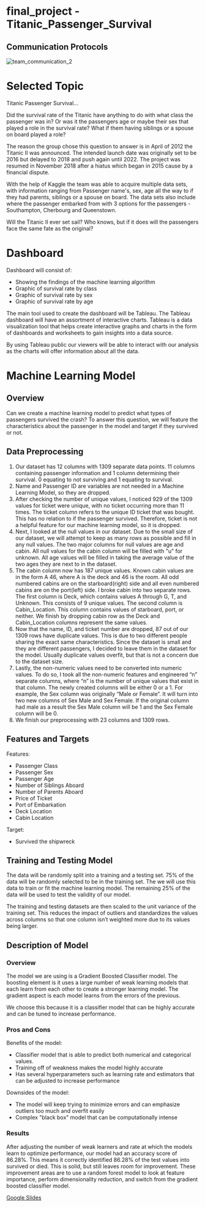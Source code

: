 # final_project - Titanic_Passenger_Survival

## Communication Protocols

![team_communication_2](https://user-images.githubusercontent.com/106495422/198314850-c9e5acbf-42a1-47bc-92cf-9494c95e862d.png)


# Selected Topic

Titanic Passenger Survival...

Did the survival rate of the Titanic have anything to do with what class the passenger was in? Or was it the passengers age or maybe their sex that played a role in the survival rate? What if them having siblings or a spouse on board played a role?

The reason the group chose this question to answer is in April of 2012 the Titanic II was announced. The intended launch date was originally set to be 2016 but delayed to 2018 and push again until 2022. The project was resumed in November 2018 after a hiatus which began in 2015 cause by a financial dispute.

With the help of Kaggle the team was able to acquire multiple data sets, with information ranging from Passenger name's, sex, age all the way to if they had parents, siblings or a spouse on board. The data sets also include where the passenger embarked from with 3 options for the passengers - Southampton, Cherbourg and Queenstown.

Will the Titanic II ever set sail? Who knows, but if it does will the passengers face the same fate as the original?

# Dashboard

Dashboard will consist of: 
- Showing the findings of the machine learning algorithm
- Graphic of survival rate by class 
- Graphic of survival rate by sex 
- Graphic of survival rate by age

The main tool used to create the dashboard will be Tableau. The Tableau dashboard will have an assortment of interactive charts. 
Tableau is a data visualization tool that helps create interactive graphs and charts in the form of dashboards and worksheets to gain insights into a data source.

By using Tableau public our viewers will be able to interact with our analysis as the charts will offer information about all the data.  


# Machine Learning Model
## Overview
Can we create a machine learning model to predict what types of passengers survived the crash? To answer this question, we will feature the characteristics about the passenger in the model and target if they survived or not.

## Data Preprocessing
1. Our dataset has 12 columns with 1309 separate data points. 11 columns containing passenger information and 1 column determining their survival. 0 equating to not surviving and 1 equating to survival.
2. Name and Passenger ID are variables are not needed in a Machine Learning Model, so they are dropped. 
3. After checking the number of unique values, I noticed 929 of the 1309 values for ticket were unique, with no ticket occurring more than 11 times. The ticket column refers to the unique ID ticket that was bought. This has no relation to if the passenger survived. Therefore, ticket is not a helpful feature for our machine learning model, so it is dropped.
4. Next, I looked at the null values in our dataset. Due to the small size of our dataset, we will attempt to keep as many rows as possible and fill in any null values. The two major columns for null values are age and cabin. All null values for the cabin column will be filled with "u" for unknown. All age values will be filled in taking the average value of the two ages they are next to in the dataset.
5. The cabin column now has 187 unique values. Known cabin values are in the form A 46, where A is the deck and 46 is the room. All odd numbered cabins are on the starboard(right) side and all even numbered cabins are on the port(left) side. I broke cabin into two separate rows. The first column is Deck, which contains values A through G, T, and Unknown. This consists of 9 unique values. The second column is Cabin_Location. This column contains values of starboard, port, or neither. We finish by dropping cabin row as the Deck and Cabin_Location columns represent the same values.
6. Now that the name, ID, and ticket number are dropped, 87 out of our 1309 rows have duplicate values. This is due to two different people sharing the exact same characteristics. Since the dataset is small and they are different passengers, I decided to leave them in the dataset for the model. Usually duplicate values overfit, but that is not a concern due to the dataset size.
7. Lastly, the non-numeric values need to be converted into numeric values. To do so, I took all the non-numeric features and engineered “n” separate columns, where “n” is the number of unique values that exist in that column. The newly created columns will be either 0 or a 1. For example, the Sex column was originally “Male or Female”. It will turn into two new columns of Sex Male and Sex Female. If the original column had male as a result the Sex Male column will be 1 and the Sex Female column will be 0.
8. We finish our preprocessing with 23 columns and 1309 rows.

## Features and Targets
Features:
-	Passenger Class
-	Passenger Sex
-	Passenger Age
-	Number of Siblings Aboard
-	Number of Parents Aboard
-	Price of Ticket
-	Port of Embarkation
-   Deck Location
-   Cabin Location

Target:
-	Survived the shipwreck

## Training and Testing Model
The data will be randomly split into a training and a testing set. 75% of the data will be randomly selected to be in the training set. The we will use this data to train or fit the machine learning model. The remaining 25% of the data will be used to test the validity of our model.

The training and testing datasets are then scaled to the unit variance of the training set. This reduces the impact of outliers and standardizes the values across columns so that one column isn’t weighted more due to its values being larger.

## Description of Model
### Overview
The model we are using is a Gradient Boosted Classifier model. The boosting element is it uses a large number of weak learning models that each learn from each other to create a stronger learning model. The gradient aspect is each model learns from the errors of the previous. 

We choose this because it is a classifier model that can be highly accurate and can be tuned to increase performance. 

### Pros and Cons
Benefits of the model:
- Classifier model that is able to predict both numerical and categorical values.
- Training off of weakness makes the model highly accurate
- Has several hyperparameters such as learning rate and estimators that can be adjusted to increase performance

Downsides of the model:
- The model will keep trying to minimize errors and can emphasize outliers too much and overfit easily
- Complex "black box" model that can be computationally intense

### Results
After adjusting the number of weak learners and rate at which the models learn to optimize performance, our model had an accuracy score of 86.28%. This means it correctly identified 86.28% of the test values into survived or died. This is solid, but still leaves room for improvement. These improvement areas are to use a random forest model to look at feature importance, perform dimensionality reduction, and switch from the gradient boosted classifier model.

[Google Slides](https://docs.google.com/presentation/d/1fPfQUhDatXaTUa1Yei5ws-fKyiqXjxEmRdNtDGr36yE/edit?usp=sharing)

